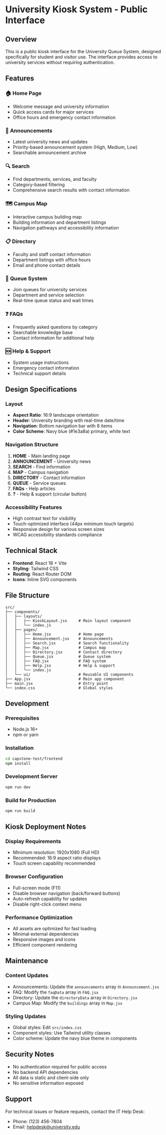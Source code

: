 # University Kiosk System - Public Interface

## Overview
This is a public kiosk interface for the University Queue System, designed specifically for student and visitor use. The interface provides access to university services without requiring authentication.

## Features

### 🏠 **Home Page**
- Welcome message and university information
- Quick access cards for major services
- Office hours and emergency contact information

### 📢 **Announcements**
- Latest university news and updates
- Priority-based announcement system (High, Medium, Low)
- Searchable announcement archive

### 🔍 **Search**
- Find departments, services, and faculty
- Category-based filtering
- Comprehensive search results with contact information

### 🗺️ **Campus Map**
- Interactive campus building map
- Building information and department listings
- Navigation pathways and accessibility information

### 📋 **Directory**
- Faculty and staff contact information
- Department listings with office hours
- Email and phone contact details

### 📝 **Queue System**
- Join queues for university services
- Department and service selection
- Real-time queue status and wait times

### ❓ **FAQs**
- Frequently asked questions by category
- Searchable knowledge base
- Contact information for additional help

### 🆘 **Help & Support**
- System usage instructions
- Emergency contact information
- Technical support details

## Design Specifications

### Layout
- **Aspect Ratio**: 16:9 landscape orientation
- **Header**: University branding with real-time date/time
- **Navigation**: Bottom navigation bar with 8 items
- **Color Scheme**: Navy blue (#1e3a8a) primary, white text

### Navigation Structure
1. **HOME** - Main landing page
2. **ANNOUNCEMENT** - University news
3. **SEARCH** - Find information
4. **MAP** - Campus navigation
5. **DIRECTORY** - Contact information
6. **QUEUE** - Service queues
7. **FAQs** - Help articles
8. **?** - Help & support (circular button)

### Accessibility Features
- High contrast text for visibility
- Touch-optimized interface (44px minimum touch targets)
- Responsive design for various screen sizes
- WCAG accessibility standards compliance

## Technical Stack
- **Frontend**: React 18 + Vite
- **Styling**: Tailwind CSS
- **Routing**: React Router DOM
- **Icons**: Inline SVG components

## File Structure
```
src/
├── components/
│   ├── layouts/
│   │   ├── KioskLayout.jsx     # Main layout component
│   │   └── index.js
│   ├── pages/
│   │   ├── Home.jsx            # Home page
│   │   ├── Announcement.jsx    # Announcements
│   │   ├── Search.jsx          # Search functionality
│   │   ├── Map.jsx             # Campus map
│   │   ├── Directory.jsx       # Contact directory
│   │   ├── Queue.jsx           # Queue system
│   │   ├── FAQ.jsx             # FAQ system
│   │   ├── Help.jsx            # Help & support
│   │   └── index.js
│   └── ui/                     # Reusable UI components
├── App.jsx                     # Main app component
├── main.jsx                    # Entry point
└── index.css                   # Global styles
```

## Development

### Prerequisites
- Node.js 16+
- npm or yarn

### Installation
```bash
cd capstone-test/frontend
npm install
```

### Development Server
```bash
npm run dev
```

### Build for Production
```bash
npm run build
```

## Kiosk Deployment Notes

### Display Requirements
- Minimum resolution: 1920x1080 (Full HD)
- Recommended: 16:9 aspect ratio displays
- Touch screen capability recommended

### Browser Configuration
- Full-screen mode (F11)
- Disable browser navigation (back/forward buttons)
- Auto-refresh capability for updates
- Disable right-click context menu

### Performance Optimization
- All assets are optimized for fast loading
- Minimal external dependencies
- Responsive images and icons
- Efficient component rendering

## Maintenance

### Content Updates
- Announcements: Update the `announcements` array in `Announcement.jsx`
- FAQ: Modify the `faqData` array in `FAQ.jsx`
- Directory: Update the `directoryData` array in `Directory.jsx`
- Campus Map: Modify the `buildings` array in `Map.jsx`

### Styling Updates
- Global styles: Edit `src/index.css`
- Component styles: Use Tailwind utility classes
- Color scheme: Update the navy blue theme in components

## Security Notes
- No authentication required for public access
- No backend API dependencies
- All data is static and client-side only
- No sensitive information exposed

## Support
For technical issues or feature requests, contact the IT Help Desk:
- Phone: (123) 456-7804
- Email: helpdesk@university.edu
